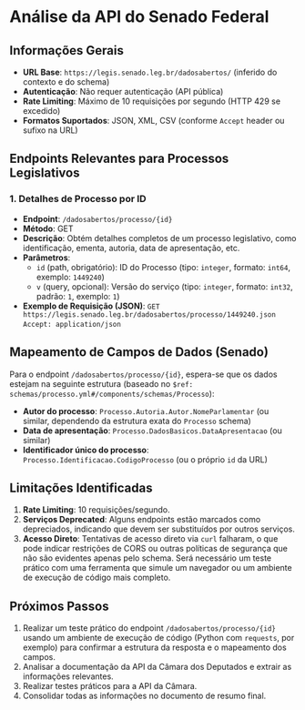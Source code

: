 # Análise da API do Senado Federal

## Informações Gerais

- **URL Base**: `https://legis.senado.leg.br/dadosabertos/` (inferido do contexto e do schema)
- **Autenticação**: Não requer autenticação (API pública)
- **Rate Limiting**: Máximo de 10 requisições por segundo (HTTP 429 se excedido)
- **Formatos Suportados**: JSON, XML, CSV (conforme `Accept` header ou sufixo na URL)

## Endpoints Relevantes para Processos Legislativos

### 1. Detalhes de Processo por ID
- **Endpoint**: `/dadosabertos/processo/{id}`
- **Método**: GET
- **Descrição**: Obtém detalhes completos de um processo legislativo, como identificação, ementa, autoria, data de apresentação, etc.
- **Parâmetros**:
  - `id` (path, obrigatório): ID do Processo (tipo: `integer`, formato: `int64`, exemplo: `1449240`)
  - `v` (query, opcional): Versão do serviço (tipo: `integer`, formato: `int32`, padrão: `1`, exemplo: `1`)
- **Exemplo de Requisição (JSON)**:
  `GET https://legis.senado.leg.br/dadosabertos/processo/1449240.json`
  `Accept: application/json`

## Mapeamento de Campos de Dados (Senado)

Para o endpoint `/dadosabertos/processo/{id}`, espera-se que os dados estejam na seguinte estrutura (baseado no `$ref: schemas/processo.yml#/components/schemas/Processo`):

- **Autor do processo**: `Processo.Autoria.Autor.NomeParlamentar` (ou similar, dependendo da estrutura exata do `Processo` schema)
- **Data de apresentação**: `Processo.DadosBasicos.DataApresentacao` (ou similar)
- **Identificador único do processo**: `Processo.Identificacao.CodigoProcesso` (ou o próprio `id` da URL)

## Limitações Identificadas

1. **Rate Limiting**: 10 requisições/segundo.
2. **Serviços Deprecated**: Alguns endpoints estão marcados como depreciados, indicando que devem ser substituídos por outros serviços.
3. **Acesso Direto**: Tentativas de acesso direto via `curl` falharam, o que pode indicar restrições de CORS ou outras políticas de segurança que não são evidentes apenas pelo schema. Será necessário um teste prático com uma ferramenta que simule um navegador ou um ambiente de execução de código mais completo.

## Próximos Passos

1. Realizar um teste prático do endpoint `/dadosabertos/processo/{id}` usando um ambiente de execução de código (Python com `requests`, por exemplo) para confirmar a estrutura da resposta e o mapeamento dos campos.
2. Analisar a documentação da API da Câmara dos Deputados e extrair as informações relevantes.
3. Realizar testes práticos para a API da Câmara.
4. Consolidar todas as informações no documento de resumo final.

